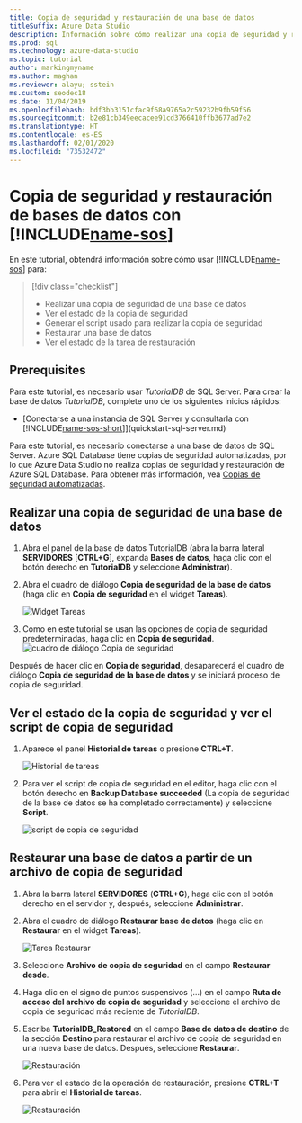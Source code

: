 ```yaml
---
title: Copia de seguridad y restauración de una base de datos
titleSuffix: Azure Data Studio
description: Información sobre cómo realizar una copia de seguridad y restauración de una base de datos con Azure Data Studio
ms.prod: sql
ms.technology: azure-data-studio
ms.topic: tutorial
author: markingmyname
ms.author: maghan
ms.reviewer: alayu; sstein
ms.custom: seodec18
ms.date: 11/04/2019
ms.openlocfilehash: bdf3bb3151cfac9f68a9765a2c59232b9fb59f56
ms.sourcegitcommit: b2e81cb349eecacee91cd3766410ffb3677ad7e2
ms.translationtype: HT
ms.contentlocale: es-ES
ms.lasthandoff: 02/01/2020
ms.locfileid: "73532472"
---
```

# <a name="backup-and-restore-databases-using-includename-sosincludesname-sos-shortmd"></a>Copia de seguridad y restauración de bases de datos con [!INCLUDE[name-sos](../includes/name-sos-short.md)]

En este tutorial, obtendrá información sobre cómo usar [!INCLUDE[name-sos](../includes/name-sos-short.md)] para:
> [!div class="checklist"]
> * Realizar una copia de seguridad de una base de datos 
> * Ver el estado de la copia de seguridad
> * Generar el script usado para realizar la copia de seguridad
> * Restaurar una base de datos
> * Ver el estado de la tarea de restauración

## <a name="prerequisites"></a>Prerequisites

Para este tutorial, es necesario usar *TutorialDB* de SQL Server. Para crear la base de datos *TutorialDB*, complete uno de los siguientes inicios rápidos:

* [Conectarse a una instancia de SQL Server y consultarla con [!INCLUDE[name-sos-short](../includes/name-sos-short.md)]](quickstart-sql-server.md)

Para este tutorial, es necesario conectarse a una base de datos de SQL Server. Azure SQL Database tiene copias de seguridad automatizadas, por lo que Azure Data Studio no realiza copias de seguridad y restauración de Azure SQL Database. Para obtener más información, vea [Copias de seguridad automatizadas](https://docs.microsoft.com/azure/sql-database/sql-database-automated-backups).

## <a name="back-up-a-database"></a>Realizar una copia de seguridad de una base de datos

1. Abra el panel de la base de datos TutorialDB (abra la barra lateral **SERVIDORES** [**CTRL+G**], expanda **Bases de datos**, haga clic con el botón derecho en **TutorialDB** y seleccione **Administrar**).

2. Abra el cuadro de diálogo **Copia de seguridad de la base de datos** (haga clic en **Copia de seguridad** en el widget **Tareas**).

   ![Widget Tareas](./media/tutorial-backup-restore-sql-server/tasks.png)

3. Como en este tutorial se usan las opciones de copia de seguridad predeterminadas, haga clic en **Copia de seguridad**.
   ![cuadro de diálogo Copia de seguridad](./media/tutorial-backup-restore-sql-server/backup-dialog.png)

Después de hacer clic en **Copia de seguridad**, desaparecerá el cuadro de diálogo **Copia de seguridad de la base de datos** y se iniciará proceso de copia de seguridad.

## <a name="view-the-backup-status-and-view-the-backup-script"></a>Ver el estado de la copia de seguridad y ver el script de copia de seguridad

1. Aparece el panel **Historial de tareas** o presione **CTRL+T**.

   ![Historial de tareas](./media/tutorial-backup-restore-sql-server/task-history.png)

2. Para ver el script de copia de seguridad en el editor, haga clic con el botón derecho en **Backup Database succeeded** (La copia de seguridad de la base de datos se ha completado correctamente) y seleccione **Script**.

   ![script de copia de seguridad](./media/tutorial-backup-restore-sql-server/task-script.png)

## <a name="restore-a-database-from-a-backup-file"></a>Restaurar una base de datos a partir de un archivo de copia de seguridad

1. Abra la barra lateral **SERVIDORES** (**CTRL+G**), haga clic con el botón derecho en el servidor y, después, seleccione **Administrar**.

2. Abra el cuadro de diálogo **Restaurar base de datos** (haga clic en **Restaurar** en el widget **Tareas**).

   ![Tarea Restaurar](media/tutorial-backup-restore-sql-server/tasks-restore.png)

3. Seleccione **Archivo de copia de seguridad** en el campo **Restaurar desde**.

4. Haga clic en el signo de puntos suspensivos (…) en el campo **Ruta de acceso del archivo de copia de seguridad** y seleccione el archivo de copia de seguridad más reciente de *TutorialDB*.

5. Escriba **TutorialDB_Restored** en el campo **Base de datos de destino** de la sección **Destino** para restaurar el archivo de copia de seguridad en una nueva base de datos. Después, seleccione **Restaurar**.

   ![Restauración](./media/tutorial-backup-restore-sql-server/restore.png)

6. Para ver el estado de la operación de restauración, presione **CTRL+T** para abrir el **Historial de tareas**.

   ![Restauración](./media/tutorial-backup-restore-sql-server/task-history-restore.png)
